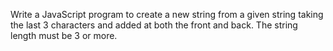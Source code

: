 Write a JavaScript program to create 
a new string from a given string 
taking the last 3 characters and 
added at both the front and back. 
The string length must be 3 or more.